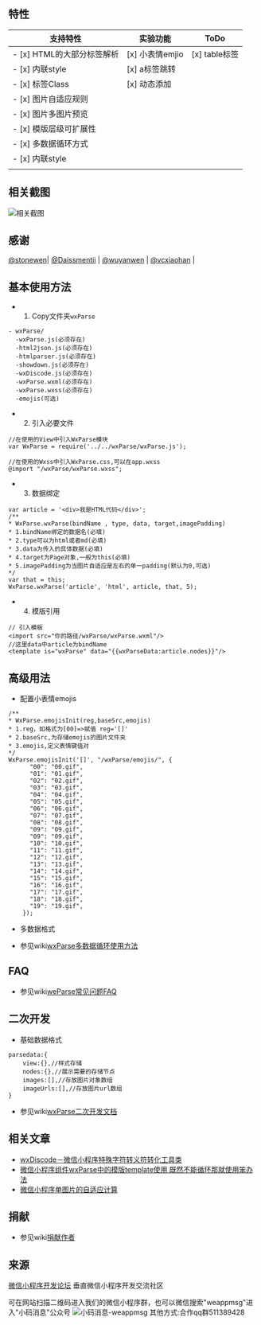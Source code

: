 
## 特性


| 支持特性        | 实验功能           | ToDo  |
| ------------- |-------------| -----|
| - [x] HTML的大部分标签解析 | [x] 小表情emjio | [x] table标签 |
| - [x] 内联style          | [x] a标签跳转   |               |
| - [x] 标签Class          | [x] 动态添加    |               |
| - [x] 图片自适应规则       |               |                |
| - [x] 图片多图片预览      |                |               |
| - [x] 模版层级可扩展性    |                |               |
| - [x] 多数据循环方式      |                |  |
| - [x] 内联style         |                |   |
|         |                |   |

## 相关截图

![相关截图](screenshoot/screen.jpg)

## 感谢

[@stonewen](https://github.com/stonewen)| [@Daissmentii](https://github.com/Daissmentii)        | [@wuyanwen](https://github.com/wuyanwen)           | [@vcxiaohan](https://github.com/vcxiaohan)  |

## 基本使用方法

* 1. Copy文件夹`wxParse`
```
- wxParse/
  -wxParse.js(必须存在)
  -html2json.js(必须存在)
  -htmlparser.js(必须存在)
  -showdown.js(必须存在)
  -wxDiscode.js(必须存在)
  -wxParse.wxml(必须存在)
  -wxParse.wxss(必须存在)
  -emojis(可选)
```

* 2. 引入必要文件

```
//在使用的View中引入WxParse模块
var WxParse = require('../../wxParse/wxParse.js');
```

```
//在使用的Wxss中引入WxParse.css,可以在app.wxss
@import "/wxParse/wxParse.wxss";
```

* 3. 数据绑定
```
var article = '<div>我是HTML代码</div>';
/**
* WxParse.wxParse(bindName , type, data, target,imagePadding)
* 1.bindName绑定的数据名(必填)
* 2.type可以为html或者md(必填)
* 3.data为传入的具体数据(必填)
* 4.target为Page对象,一般为this(必填)
* 5.imagePadding为当图片自适应是左右的单一padding(默认为0,可选)
*/
var that = this;
WxParse.wxParse('article', 'html', article, that, 5);
```

* 4. 模版引用
```
// 引入模板
<import src="你的路径/wxParse/wxParse.wxml"/>
//这里data中article为bindName
<template is="wxParse" data="{{wxParseData:article.nodes}}"/>
```

## 高级用法

* 配置小表情emojis
```
/**
* WxParse.emojisInit(reg,baseSrc,emojis)
* 1.reg，如格式为[00]=>赋值 reg='[]'
* 2.baseSrc,为存储emojis的图片文件夹
* 3.emojis,定义表情键值对
*/
WxParse.emojisInit('[]', "/wxParse/emojis/", {
      "00": "00.gif",
      "01": "01.gif",
      "02": "02.gif",
      "03": "03.gif",
      "04": "04.gif",
      "05": "05.gif",
      "06": "06.gif",
      "07": "07.gif",
      "08": "08.gif",
      "09": "09.gif",
      "09": "09.gif",
      "10": "10.gif",
      "11": "11.gif",
      "12": "12.gif",
      "13": "13.gif",
      "14": "14.gif",
      "15": "15.gif",
      "16": "16.gif",
      "17": "17.gif",
      "18": "18.gif",
      "19": "19.gif",
    });
```

* 多数据格式
 + 参见wiki[wxParse多数据循环使用方法](https://github.com/icindy/wxParse/wiki/wxParse%E5%A4%9A%E6%95%B0%E6%8D%AE%E5%BE%AA%E7%8E%AF%E4%BD%BF%E7%94%A8%E6%96%B9%E6%B3%95)

## FAQ

* 参见wiki[weParse常见问题FAQ](https://github.com/icindy/wxParse/wiki/wxParse%E5%B8%B8%E8%A7%81%E9%97%AE%E9%A2%98FAQ)

## 二次开发

* 基础数据格式

```
parsedata:{
    view:{},//样式存储
    nodes:{},//展示需要的存储节点
    images:[],//存放图片对象数组
    imageUrls:[],//存放图片url数组
}

```

* 参见wiki[wxParse二次开发文档](https://github.com/icindy/wxParse/wiki/wxParse%E4%BA%8C%E6%AC%A1%E5%BC%80%E5%8F%91%E6%96%87%E6%A1%A3)

## 相关文章

* [wxDiscode－微信小程序特殊字符转义符转化工具类](http://weappdev.com/t/wxdiscode/203)
* [微信小程序组件wxParse中的模版template使用 既然不能循环那就使用笨办法](http://weappdev.com/t/wxparse-template/192)
* [微信小程序单图片的自适应计算](https://weappdev.com/t/topic/301)


## 捐献

* 参见wiki[捐献作者](https://github.com/icindy/wxParse/wiki/%E6%8D%90%E7%8C%AE%E4%BD%9C%E8%80%85)

## 来源
[微信小程序开发论坛](http://weappdev.com)
垂直微信小程序开发交流社区

可在网站扫描二维码进入我们的微信小程序群，也可以微信搜索"weappmsg"进入"小码消息"公众号
![小码消息-weappmsg](screenshoot/weappmsg_qr.jpg)
其他方式:合作qq群511389428


